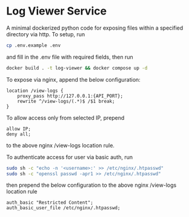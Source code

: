 # Log Viewer Service

A minimal dockerized python code for exposing files within a specified directory via http. To setup, run

```bash
cp .env.example .env
```

and fill in the .env file with required fields, then run

```bash
docker build . -t log-viewer && docker compose up -d
```

To expose via nginx, append the below configuration:

```text
location /view-logs {
    proxy_pass http://127.0.0.1:{API_PORT};
    rewrite ^/view-logs/(.*)$ /$1 break;
}
```

To allow access only from selected IP, prepend

```text
allow IP;
deny all;
```

to the above nginx /view-logs location rule.

To authenticate access for user <username> via basic auth, run

```bash
sudo sh -c "echo -n '<username>:' >> /etc/nginx/.htpasswd"
sudo sh -c "openssl passwd -apr1 >> /etc/nginx/.htpasswd"
```

then prepend the below configuration to the above nginx /view-logs location rule

```text
auth_basic "Restricted Content";
auth_basic_user_file /etc/nginx/.htpasswd;
```

